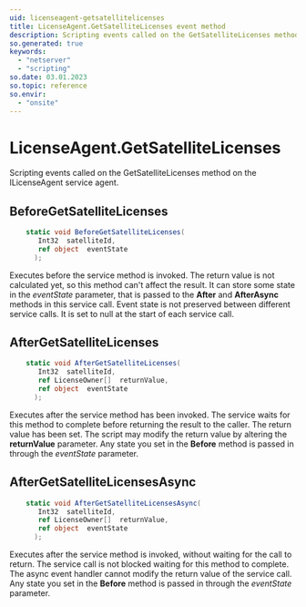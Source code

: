 ```yaml
---
uid: licenseagent-getsatellitelicenses
title: LicenseAgent.GetSatelliteLicenses event method
description: Scripting events called on the GetSatelliteLicenses method on the LicenseAgent service agent.
so.generated: true
keywords:
  - "netserver"
  - "scripting"
so.date: 03.01.2023
so.topic: reference
so.envir:
  - "onsite"
---
```

# LicenseAgent.GetSatelliteLicenses

Scripting events called on the <see cref='M:SuperOffice.CRM.Services.ILicenseAgent.GetSatelliteLicenses'>GetSatelliteLicenses</see> method on the <see cref='ILicenseAgent'>ILicenseAgent</see>  service agent.

## BeforeGetSatelliteLicenses
```cs
    static void BeforeGetSatelliteLicenses(
       Int32  satelliteId,
       ref object  eventState
      );
```
Executes before the service method is invoked.
The return value is not calculated yet, so this method can't affect the result.
It can store some state in the *eventState* parameter, that is passed to the **After** and **AfterAsync** methods in this service call.
Event state is not preserved between different service calls. It is set to null at the start of each service call.
## AfterGetSatelliteLicenses
```cs
    static void AfterGetSatelliteLicenses(
       Int32  satelliteId,
       ref LicenseOwner[]  returnValue,
       ref object  eventState
      );
```
Executes after the service method has been invoked. The service waits for this method to complete before returning the result to the caller.
The return value has been set. The script may modify the return value by altering the **returnValue** parameter.
Any state you set in the **Before** method is passed in through the *eventState* parameter.
## AfterGetSatelliteLicensesAsync
```cs
    static void AfterGetSatelliteLicensesAsync(
       Int32  satelliteId,
       ref LicenseOwner[]  returnValue,
       ref object  eventState
      );
```
Executes after the service method is invoked, without waiting for the call to return.
The service call is not blocked waiting for this method to complete.
The async event handler cannot modify the return value of the service call.
Any state you set in the **Before** method is passed in through the *eventState* parameter.

